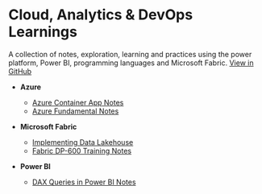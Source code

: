 ﻿# Cloud, Analytics & DevOps Learnings
A collection of notes, exploration, learning and practices using the power platform, Power BI, programming languages and Microsoft Fabric. [View in GitHub](https://github.com/Akbarsait/powertools-data)

- **Azure**
  - [Azure Container App Notes](./azure/azure-container-apps-notes.md)
  - [Azure Fundamental Notes](./azure/azure-fundamentals-notes.md)

- **Microsoft Fabric**
  - [Implementing Data Lakehouse](./fabric/notes-guides/fabric-implementing-datalakehouse.md)
  - [Fabric DP-600 Training Notes](/fabric/notes-guides/dp-600.md)

- **Power BI**
  - [DAX Queries in Power BI Notes](./powerbi/notes-guides/powerbi-daxqueries.md)

